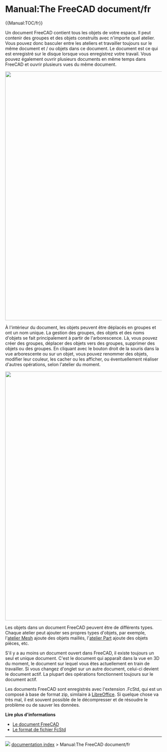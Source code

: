 # Manual:The FreeCAD document/fr
{{Manual:TOC/fr}}

Un document FreeCAD contient tous les objets de votre espace. Il peut contenir des groupes et des objets construits avec n\'importe quel atelier. Vous pouvez donc basculer entre les ateliers et travailler toujours sur le même document et / ou objets dans ce document. Le document est ce qui est enregistré sur le disque lorsque vous enregistrez votre travail. Vous pouvez également ouvrir plusieurs documents en même temps dans FreeCAD et ouvrir plusieurs vues du même document.

<img alt="" src=images/Freecad-document-01.jpg  style="width:800px;">

À l\'intérieur du document, les objets peuvent être déplacés en groupes et ont un nom unique. La gestion des groupes, des objets et des noms d\'objets se fait principalement à partir de l\'arborescence. Là, vous pouvez créer des groupes, déplacer des objets vers des groupes, supprimer des objets ou des groupes. En cliquant avec le bouton droit de la souris dans la vue arborescente ou sur un objet, vous pouvez renommer des objets, modifier leur couleur, les cacher ou les afficher, ou éventuellement réaliser d\'autres opérations, selon l\'atelier du moment.

<img alt="" src=images/Freecad-document-02.jpg  style="width:800px;">

Les objets dans un document FreeCAD peuvent être de différents types. Chaque atelier peut ajouter ses propres types d\'objets, par exemple, l\'[atelier Mesh](Mesh_Workbench/fr.md) ajoute des objets maillés, l'[atelier Part](Part_Workbench/fr.md) ajoute des objets pièces, etc.

S\'il y a au moins un document ouvert dans FreeCAD, il existe toujours un seul et unique document. C\'est le document qui apparaît dans la vue en 3D du moment, le document sur lequel vous êtes actuellement en train de travailler. Si vous changez d\'onglet sur un autre document, celui-ci devient le document actif. La plupart des opérations fonctionnent toujours sur le document actif.

Les documents FreeCAD sont enregistrés avec l\'extension .FcStd, qui est un composé à base de format zip, similaire à [LibreOffice](https://www.libreoffice.org). Si quelque chose va très mal, il est souvent possible de le décompresser et de résoudre le problème ou de sauver les données.

**Lire plus d\'informations**

-   [Le document FreeCAD](Document_structure.md)
-   [Le format de fichier FcStd](File_Format_FCStd.md)



---
![](images/Right_arrow.png) [documentation index](../README.md) > Manual:The FreeCAD document/fr
